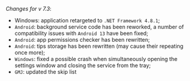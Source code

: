 _Changes for v 7.3_:
- Windows: application retargeted to `.NET Framework 4.8.1`;
- `Android`: background service code has been reworked, a number of compatibility issues with `Android 13` have been fixed;
- `Android`: app permissions checker has been rewritten;
- `Android`: tips storage has been rewritten (may cause their repeating once more);
- `Windows`: fixed a possible crash when simultaneously opening the settings window and closing the service from the tray;
- `GMJ`: updated the skip list
